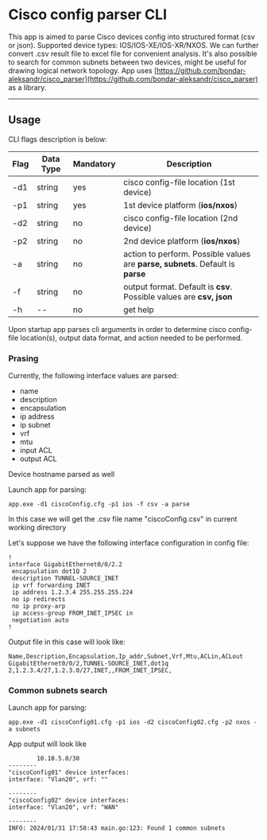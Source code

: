 # Cisco config parser CLI

This app is aimed to parse Cisco devices config into structured format (csv or json).
Supported device types: IOS/IOS-XE/IOS-XR/NXOS.
We can further convert .csv result file to excel file for convenient analysis.
It's also possible to search for common subnets between two devices, might be useful for drawing logical network topology.
App uses [https://github.com/bondar-aleksandr/cisco_parser](https://github.com/bondar-aleksandr/cisco_parser) as a library.
___
## Usage

CLI flags description is below:


| Flag | Data Type | Mandatory | Description | 
| ------ | ----------- | --- | --|
| -d1 | string | yes | cisco config-file location (1st device) |
| -p1 | string | yes | 1st device platform (**ios/nxos**) |
| -d2 | string | no | cisco config-file location (2nd device) |
| -p2 | string | no | 2nd device platform (**ios/nxos**) |
| -a | string | no | action to perform. Possible values are **parse, subnets**. Default is **parse** |
| -f | string | no | output format. Default is **csv**. Possible values are **csv, json** |
| -h | -- | no | get help |

Upon startup app parses cli arguments in order to determine cisco config-file location(s), output data format, and action needed to be performed.

### Prasing

Currently, the following interface values are parsed:
- name
- description
- encapsulation
- ip address
- ip subnet
- vrf
- mtu
- input ACL
- output ACL

Device hostname parsed as well

Launch app for parsing:
```
app.exe -d1 ciscoConfig.cfg -p1 ios -f csv -a parse
```
In this case we will get the .csv file name "ciscoConfig.csv" in current working directory

Let's suppose we have the following interface configuration in config file:
```
!
interface GigabitEthernet0/0/2.2
 encapsulation dot1Q 2
 description TUNNEL-SOURCE_INET
 ip vrf forwarding INET
 ip address 1.2.3.4 255.255.255.224
 no ip redirects
 no ip proxy-arp
 ip access-group FROM_INET_IPSEC in
 negotiation auto
!
```
Output file in this case will look like:
```
Name,Description,Encapsulation,Ip_addr,Subnet,Vrf,Mtu,ACLin,ACLout
GigabitEthernet0/0/2,TUNNEL-SOURCE_INET,dot1q 2,1.2.3.4/27,1.2.3.0/27,INET,,FROM_INET_IPSEC,
```

### Common subnets search

Launch app for parsing:
```
app.exe -d1 ciscoConfig01.cfg -p1 ios -d2 ciscoConfig02.cfg -p2 nxos -a subnets
```
App output will look like
```
        10.10.5.0/30
--------
"ciscoConfig01" device interfaces:
interface: "Vlan20", vrf: ""

--------
"ciscoConfig02" device interfaces:
interface: "Vlan20", vrf: "WAN"

--------
INFO: 2024/01/31 17:58:43 main.go:123: Found 1 common subnets
```